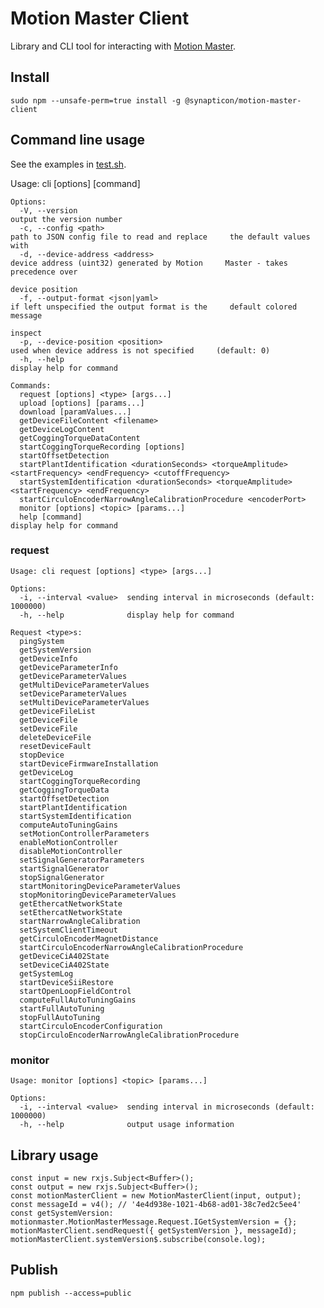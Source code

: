 # Motion Master Client

Library and CLI tool for interacting with [Motion Master](https://github.com/synapticon/motion-master).

## Install

    sudo npm --unsafe-perm=true install -g @synapticon/motion-master-client

## Command line usage

See the examples in [test.sh](test.sh).

Usage: cli [options] [command]

    Options:
      -V, --version                                                                                                   output the version number
      -c, --config <path>                                                                                             path to JSON config file to read and replace     the default values with
      -d, --device-address <address>                                                                                  device address (uint32) generated by Motion     Master - takes precedence over
                                                                                                                      device position
      -f, --output-format <json|yaml>                                                                                 if left unspecified the output format is the     default colored message
                                                                                                                      inspect
      -p, --device-position <position>                                                                                used when device address is not specified     (default: 0)
      -h, --help                                                                                                      display help for command
    
    Commands:
      request [options] <type> [args...]
      upload [options] [params...]
      download [paramValues...]
      getDeviceFileContent <filename>
      getDeviceLogContent
      getCoggingTorqueDataContent
      startCoggingTorqueRecording [options]
      startOffsetDetection
      startPlantIdentification <durationSeconds> <torqueAmplitude> <startFrequency> <endFrequency> <cutoffFrequency>
      startSystemIdentification <durationSeconds> <torqueAmplitude> <startFrequency> <endFrequency>
      startCirculoEncoderNarrowAngleCalibrationProcedure <encoderPort>
      monitor [options] <topic> [params...]
      help [command]                                                                                                  display help for command


### request

    Usage: cli request [options] <type> [args...]

    Options:
      -i, --interval <value>  sending interval in microseconds (default:     1000000)
      -h, --help              display help for command

    Request <type>s:
      pingSystem
      getSystemVersion
      getDeviceInfo
      getDeviceParameterInfo
      getDeviceParameterValues
      getMultiDeviceParameterValues
      setDeviceParameterValues
      setMultiDeviceParameterValues
      getDeviceFileList
      getDeviceFile
      setDeviceFile
      deleteDeviceFile
      resetDeviceFault
      stopDevice
      startDeviceFirmwareInstallation
      getDeviceLog
      startCoggingTorqueRecording
      getCoggingTorqueData
      startOffsetDetection
      startPlantIdentification
      startSystemIdentification
      computeAutoTuningGains
      setMotionControllerParameters
      enableMotionController
      disableMotionController
      setSignalGeneratorParameters
      startSignalGenerator
      stopSignalGenerator
      startMonitoringDeviceParameterValues
      stopMonitoringDeviceParameterValues
      getEthercatNetworkState
      setEthercatNetworkState
      startNarrowAngleCalibration
      setSystemClientTimeout
      getCirculoEncoderMagnetDistance
      startCirculoEncoderNarrowAngleCalibrationProcedure
      getDeviceCiA402State
      setDeviceCiA402State
      getSystemLog
      startDeviceSiiRestore
      startOpenLoopFieldControl
      computeFullAutoTuningGains
      startFullAutoTuning
      stopFullAutoTuning
      startCirculoEncoderConfiguration
      stopCirculoEncoderNarrowAngleCalibrationProcedure

### monitor

    Usage: monitor [options] <topic> [params...]

    Options:
      -i, --interval <value>  sending interval in microseconds (default: 1000000)
      -h, --help              output usage information

## Library usage

    const input = new rxjs.Subject<Buffer>();
    const output = new rxjs.Subject<Buffer>();
    const motionMasterClient = new MotionMasterClient(input, output);
    const messageId = v4(); // '4e4d938e-1021-4b68-ad01-38c7ed2c5ee4'
    const getSystemVersion: motionmaster.MotionMasterMessage.Request.IGetSystemVersion = {};
    motionMasterClient.sendRequest({ getSystemVersion }, messageId);
    motionMasterClient.systemVersion$.subscribe(console.log);

## Publish

    npm publish --access=public
